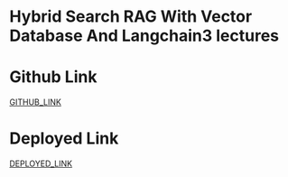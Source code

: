 # Hybrid Search RAG With Vector Database And Langchain3 lectures

# Github Link

[GITHUB_LINK](https://github.com/rupali-12/Ex_42_Hybrid_search_RAG)

# Deployed Link

[DEPLOYED_LINK](https://ex42hybridsearchrag-rtpeco4g9bcwu63hztljpa.streamlit.app/)

